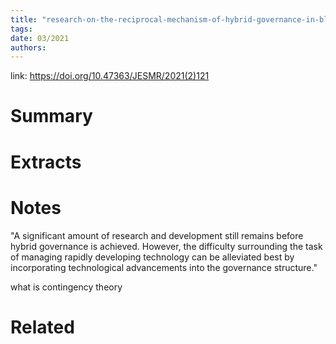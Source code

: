 ```yaml
---
title: "research-on-the-reciprocal-mechanism-of-hybrid-governance-in-blockchain"
tags: 
date: 03/2021
authors:
---
```


link: https://doi.org/10.47363/JESMR/2021(2)121

# Summary


# Extracts

# Notes
"A significant amount of research and development still remains before hybrid governance is achieved. However, the difficulty surrounding the task of managing rapidly developing technology can be alleviated best by incorporating technological advancements into the governance structure."

what is contingency theory
# Related
